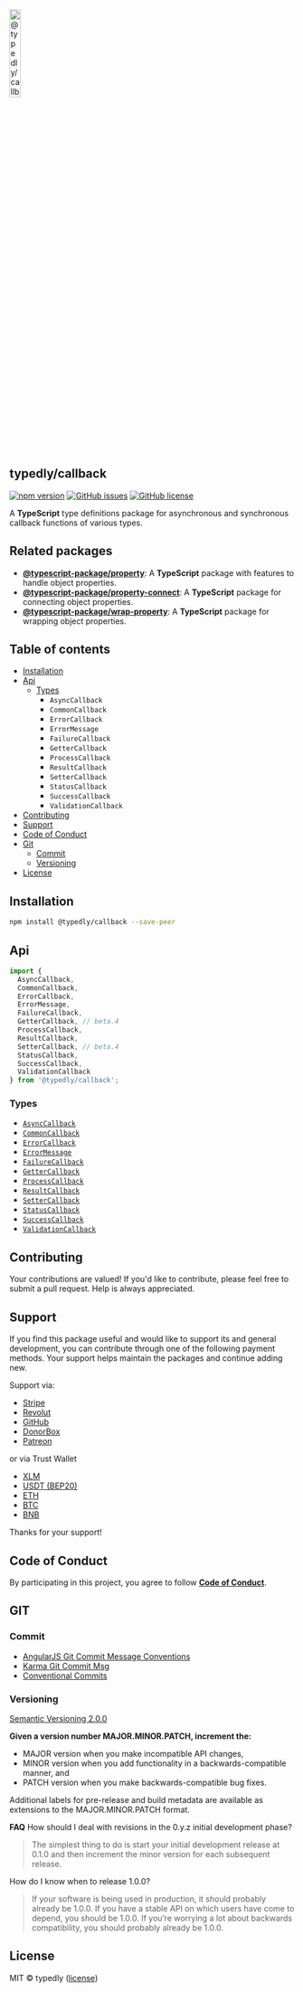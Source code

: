 
<a href="https://www.typescriptlang.org/">
  <img
    src="https://avatars.githubusercontent.com/u/189665258?s=400&u=712e292bae048947d1f7d2020d7d38875c40e63a&v=4"
    width="20%"
    title="@typedly/callback - A TypeScript type definitions package for asynchronous and synchronous callback functions of various types."
  />
</a>

## typedly/callback

<!-- npm badge -->
[![npm version][typedly-npm-badge-svg]][typedly-npm-badge]
[![GitHub issues][typedly-badge-issues]][typedly-issues]
[![GitHub license][typedly-badge-license]][typedly-license]

A **TypeScript** type definitions package for asynchronous and synchronous callback functions of various types.

## Related packages

- **[@typescript-package/property](https://github.com/typescript-package/property)**: A **TypeScript** package with features to handle object properties.
- **[@typescript-package/property-connect](https://github.com/typescript-package/property-connect)**: A **TypeScript** package for connecting object properties.
- **[@typescript-package/wrap-property](https://github.com/typescript-package/wrap-property)**: A **TypeScript** package for wrapping object properties.

## Table of contents

- [Installation](#installation)
- [Api](#api)
  - [Types](#types)
    - `AsyncCallback`
    - `CommonCallback`
    - `ErrorCallback`
    - `ErrorMessage`
    - `FailureCallback`
    - `GetterCallback`
    - `ProcessCallback`
    - `ResultCallback`
    - `SetterCallback`
    - `StatusCallback`
    - `SuccessCallback`
    - `ValidationCallback`
- [Contributing](#contributing)
- [Support](#support)
- [Code of Conduct](#code-of-conduct)
- [Git](#git)
  - [Commit](#commit)
  - [Versioning](#versioning)
- [License](#license)

## Installation

```bash
npm install @typedly/callback --save-peer
```

## Api

```typescript
import {
  AsyncCallback,
  CommonCallback,
  ErrorCallback,
  ErrorMessage,
  FailureCallback,
  GetterCallback, // beta.4
  ProcessCallback,
  ResultCallback,
  SetterCallback, // beta.4
  StatusCallback,
  SuccessCallback,
  ValidationCallback
} from '@typedly/callback';
```

### Types

- [`AsyncCallback`](https://github.com/typedly/callback/blob/main/src/lib/async-callback.type.ts)
- [`CommonCallback`](https://github.com/typedly/callback/blob/main/src/lib/common-callback.type.ts)
- [`ErrorCallback`](https://github.com/typedly/callback/blob/main/src/lib/error-callback.type.ts)
- [`ErrorMessage`](https://github.com/typedly/callback/blob/main/src/lib/error-message.type.ts)
- [`FailureCallback`](https://github.com/typedly/callback/blob/main/src/lib/failure-callback.type.ts)
- [`GetterCallback`](https://github.com/typedly/callback/blob/main/src/lib/getter-callback.type.ts)
- [`ProcessCallback`](https://github.com/typedly/callback/blob/main/src/lib/process-callback.type.ts)
- [`ResultCallback`](https://github.com/typedly/callback/blob/main/src/lib/result-callback.type.ts)
- [`SetterCallback`](https://github.com/typedly/callback/blob/main/src/lib/setter-callback.type.ts)
- [`StatusCallback`](https://github.com/typedly/callback/blob/main/src/lib/status-callback.type.ts)
- [`SuccessCallback`](https://github.com/typedly/callback/blob/main/src/lib/success-callback.type.ts)
- [`ValidationCallback`](https://github.com/typedly/callback/blob/main/src/lib/validation-callback.type.ts)

## Contributing

Your contributions are valued! If you'd like to contribute, please feel free to submit a pull request. Help is always appreciated.

## Support

If you find this package useful and would like to support its and general development, you can contribute through one of the following payment methods. Your support helps maintain the packages and continue adding new.

Support via:

- [Stripe](https://donate.stripe.com/dR614hfDZcJE3wAcMM)
- [Revolut](https://checkout.revolut.com/pay/048b10a3-0e10-42c8-a917-e3e9cb4c8e29)
- [GitHub](https://github.com/sponsors/angular-package/sponsorships?sponsor=sciborrudnicki&tier_id=83618)
- [DonorBox](https://donorbox.org/become-a-sponsor-to-the-angular-package?default_interval=o)
- [Patreon](https://www.patreon.com/checkout/angularpackage?rid=0&fan_landing=true&view_as=public)

or via Trust Wallet

- [XLM](https://link.trustwallet.com/send?coin=148&address=GAFFFB7H3LG42O6JA63FJDRK4PP4JCNEOPHLGLLFH625X2KFYQ4UYVM4)
- [USDT (BEP20)](https://link.trustwallet.com/send?coin=20000714&address=0xA0c22A2bc7E37C1d5992dFDFFeD5E6f9298E1b94&token_id=0x55d398326f99059fF775485246999027B3197955)
- [ETH](https://link.trustwallet.com/send?coin=60&address=0xA0c22A2bc7E37C1d5992dFDFFeD5E6f9298E1b94)
- [BTC](https://link.trustwallet.com/send?coin=0&address=bc1qnf709336tfl57ta5mfkf4t9fndhx7agxvv9svn)
- [BNB](https://link.trustwallet.com/send?coin=20000714&address=0xA0c22A2bc7E37C1d5992dFDFFeD5E6f9298E1b94)

Thanks for your support!

## Code of Conduct

By participating in this project, you agree to follow **[Code of Conduct](https://www.contributor-covenant.org/version/2/1/code_of_conduct/)**.

## GIT

### Commit

- [AngularJS Git Commit Message Conventions][git-commit-angular]
- [Karma Git Commit Msg][git-commit-karma]
- [Conventional Commits][git-commit-conventional]

### Versioning

[Semantic Versioning 2.0.0][git-semver]

**Given a version number MAJOR.MINOR.PATCH, increment the:**

- MAJOR version when you make incompatible API changes,
- MINOR version when you add functionality in a backwards-compatible manner, and
- PATCH version when you make backwards-compatible bug fixes.

Additional labels for pre-release and build metadata are available as extensions to the MAJOR.MINOR.PATCH format.

**FAQ**
How should I deal with revisions in the 0.y.z initial development phase?

> The simplest thing to do is start your initial development release at 0.1.0 and then increment the minor version for each subsequent release.

How do I know when to release 1.0.0?

> If your software is being used in production, it should probably already be 1.0.0. If you have a stable API on which users have come to depend, you should be 1.0.0. If you’re worrying a lot about backwards compatibility, you should probably already be 1.0.0.

## License

MIT © typedly ([license][typedly-license])

<!-- This package: typedly  -->
  <!-- GitHub: badges -->
  [typedly-badge-issues]: https://img.shields.io/github/issues/typedly/callback
  [typedly-badge-forks]: https://img.shields.io/github/forks/typedly/callback
  [typedly-badge-stars]: https://img.shields.io/github/stars/typedly/callback
  [typedly-badge-license]: https://img.shields.io/github/license/typedly/callback
  <!-- GitHub: badges links -->
  [typedly-issues]: https://github.com/typedly/callback/issues
  [typedly-forks]: https://github.com/typedly/callback/network
  [typedly-license]: https://github.com/typedly/callback/blob/master/LICENSE
  [typedly-stars]: https://github.com/typedly/callback/stargazers
<!-- This package -->

<!-- Package: typedly -->
  <!-- npm -->
  [typedly-npm-badge-svg]: https://badge.fury.io/js/@typedly%2Fcallback.svg
  [typedly-npm-badge]: https://badge.fury.io/js/@typedly%2Fcallback

<!-- GIT -->
[git-semver]: http://semver.org/

<!-- GIT: commit -->
[git-commit-angular]: https://gist.github.com/stephenparish/9941e89d80e2bc58a153
[git-commit-karma]: http://karma-runner.github.io/0.10/dev/git-commit-msg.html
[git-commit-conventional]: https://www.conventionalcommits.org/en/v1.0.0/
